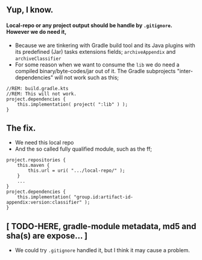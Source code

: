 
## Yup, I know.
#### Local-repo or any project output should be handle by `.gitignore`. However we do need it, 
- Because we are tinkering  with Gradle build tool and its Java plugins with its predefined (Jar) tasks extensions fields; `archiveAppendix` and `archiveClassifier`
- For some reason when we want to consume the `lib` we do need a compiled binary/byte-codes/jar out of it. The Gradle subprojects "inter-dependencies" will not work such as this;
```
//REM: build.gradle.kts
//REM: This will not work.
project.dependencies {
    this.implementation( project( ":lib" ) );
}
```

## The fix.
- We need this local repo
- And the so called fully qualified module, such as the ff;
```
project.repositories {
    this.maven {
        this.url = uri( ".../local-repo/" );
    }
    ...
}
project.dependencies {
    this.implementation( "group.id:artifact-id-appendix:version:classifier" );
}
```

## [ TODO-HERE, gradle-module metadata, md5 and sha(s) are expose... ]
- We could try `.gitignore` handled it, but I think it may cause a problem.